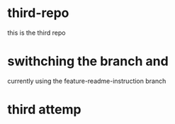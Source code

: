 # third-repo


this is the third repo


# swithching the branch and 

currently using the feature-readme-instruction branch

# third attemp
